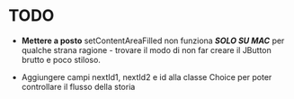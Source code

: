 # TODO #
- **Mettere a posto** setContentAreaFilled non funziona ***SOLO SU MAC*** per qualche strana
    ragione - trovare il modo di non far creare il JButton brutto e poco stiloso.
    
- Aggiungere campi nextId1, nextId2 e id alla classe Choice per poter controllare il flusso
    della storia